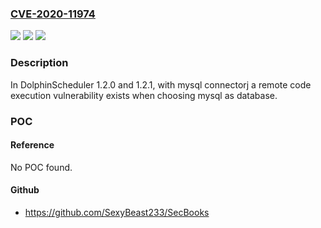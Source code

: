 ### [CVE-2020-11974](https://cve.mitre.org/cgi-bin/cvename.cgi?name=CVE-2020-11974)
![](https://img.shields.io/static/v1?label=Product&message=Apache%20DolphinScheduler(Incubating)&color=blue)
![](https://img.shields.io/static/v1?label=Version&message=n%2Fa&color=blue)
![](https://img.shields.io/static/v1?label=Vulnerability&message=Remote%20Code%20execution%20vulnerability&color=brighgreen)

### Description

In DolphinScheduler 1.2.0 and 1.2.1, with mysql connectorj a remote code execution vulnerability exists when choosing mysql as database.

### POC

#### Reference
No POC found.

#### Github
- https://github.com/SexyBeast233/SecBooks

